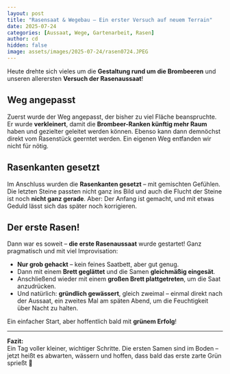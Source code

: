 ```yaml
---
layout: post
title: "Rasensaat & Wegebau – Ein erster Versuch auf neuem Terrain"
date: 2025-07-24
categories: [Aussaat, Wege, Gartenarbeit, Rasen]
author: cd
hidden: false
image: assets/images/2025-07-24/rasen0724.JPEG
---
```


Heute drehte sich vieles um die **Gestaltung rund um die Brombeeren** und unseren allerersten **Versuch der Rasenaussaat**!

## Weg angepasst

Zuerst wurde der Weg angepasst, der bisher zu viel Fläche beanspruchte. Er wurde **verkleinert**, damit die **Brombeer-Ranken künftig mehr Raum** haben und gezielter geleitet werden können. Ebenso kann dann demnöchst direkt vom Rasenstück geerntet werden. Ein eigenen Weg entfanden wir nicht für nötig.

## Rasenkanten gesetzt

Im Anschluss wurden die **Rasenkanten gesetzt** – mit gemischten Gefühlen. Die letzten Steine passten nicht ganz ins Bild und auch die Flucht der Steine ist noch **nicht ganz gerade**. Aber: Der Anfang ist gemacht, und mit etwas Geduld lässt sich das später noch korrigieren.

## Der erste Rasen!

Dann war es soweit – **die erste Rasenaussaat** wurde gestartet! Ganz pragmatisch und mit viel Improvisation:

- **Nur grob gehackt** – kein feines Saatbett, aber gut genug.
- Dann mit einem **Brett geglättet** und die Samen **gleichmäßig eingesät**.
- Anschließend wieder mit einem **großen Brett plattgetreten**, um die Saat anzudrücken.
- Und natürlich: **gründlich gewässert**, gleich zweimal – einmal direkt nach der Aussaat, ein zweites Mal am späten Abend, um die Feuchtigkeit über Nacht zu halten.

Ein einfacher Start, aber hoffentlich bald mit **grünem Erfolg**!

---

**Fazit:**  
Ein Tag voller kleiner, wichtiger Schritte. Die ersten Samen sind im Boden – jetzt heißt es abwarten, wässern und hoffen, dass bald das erste zarte Grün sprießt 🌱